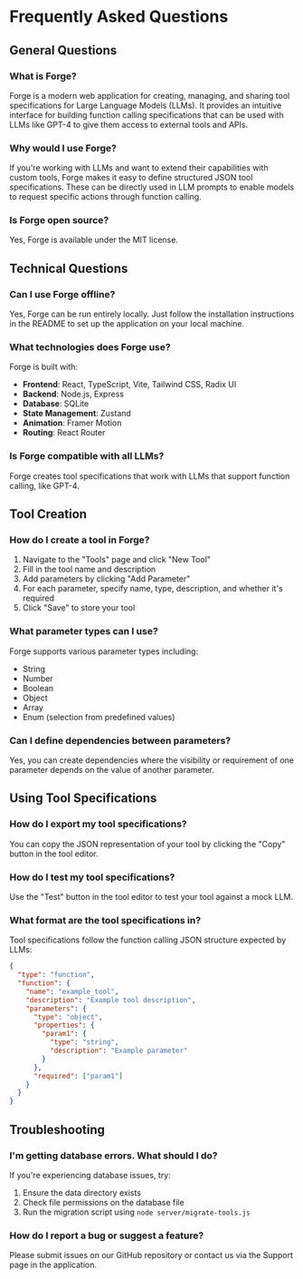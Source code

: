 # Frequently Asked Questions

## General Questions

### What is Forge?

Forge is a modern web application for creating, managing, and sharing tool specifications for Large Language Models (LLMs). It provides an intuitive interface for building function calling specifications that can be used with LLMs like GPT-4 to give them access to external tools and APIs.

### Why would I use Forge?

If you're working with LLMs and want to extend their capabilities with custom tools, Forge makes it easy to define structured JSON tool specifications. These can be directly used in LLM prompts to enable models to request specific actions through function calling.

### Is Forge open source?

Yes, Forge is available under the MIT license.

## Technical Questions

### Can I use Forge offline?

Yes, Forge can be run entirely locally. Just follow the installation instructions in the README to set up the application on your local machine.

### What technologies does Forge use?

Forge is built with:

- **Frontend**: React, TypeScript, Vite, Tailwind CSS, Radix UI
- **Backend**: Node.js, Express
- **Database**: SQLite
- **State Management**: Zustand
- **Animation**: Framer Motion
- **Routing**: React Router

### Is Forge compatible with all LLMs?

Forge creates tool specifications that work with LLMs that support function calling, like GPT-4.

## Tool Creation

### How do I create a tool in Forge?

1. Navigate to the "Tools" page and click "New Tool"
2. Fill in the tool name and description
3. Add parameters by clicking "Add Parameter"
4. For each parameter, specify name, type, description, and whether it's required
5. Click "Save" to store your tool

### What parameter types can I use?

Forge supports various parameter types including:

- String
- Number
- Boolean
- Object
- Array
- Enum (selection from predefined values)

### Can I define dependencies between parameters?

Yes, you can create dependencies where the visibility or requirement of one parameter depends on the value of another parameter.

## Using Tool Specifications

### How do I export my tool specifications?

You can copy the JSON representation of your tool by clicking the "Copy" button in the tool editor.

### How do I test my tool specifications?

Use the "Test" button in the tool editor to test your tool against a mock LLM.

### What format are the tool specifications in?

Tool specifications follow the function calling JSON structure expected by LLMs:

```json
{
  "type": "function",
  "function": {
    "name": "example_tool",
    "description": "Example tool description",
    "parameters": {
      "type": "object",
      "properties": {
        "param1": {
          "type": "string",
          "description": "Example parameter"
        }
      },
      "required": ["param1"]
    }
  }
}
```

## Troubleshooting

### I'm getting database errors. What should I do?

If you're experiencing database issues, try:

1. Ensure the data directory exists
2. Check file permissions on the database file
3. Run the migration script using `node server/migrate-tools.js`

### How do I report a bug or suggest a feature?

Please submit issues on our GitHub repository or contact us via the Support page in the application.
